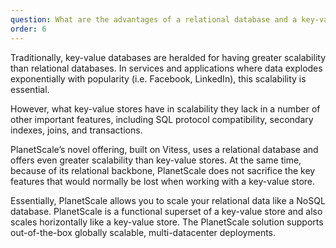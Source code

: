 ```yaml
---
question: What are the advantages of a relational database and a key-value database? How does PlanetScale Database-as-a-Service compare?
order: 6
---
```


Traditionally, key-value databases are heralded for having greater scalability than relational databases. In services and applications where data explodes exponentially with popularity (i.e. Facebook, LinkedIn), this scalability is essential.

However, what key-value stores have in scalability they lack in a number of other important features, including SQL protocol compatibility, secondary indexes, joins, and transactions.

PlanetScale’s novel offering, built on Vitess, uses a relational database and offers even greater scalability than key-value stores. At the same time, because of its relational backbone, PlanetScale does not sacrifice the key features that would normally be lost when working with a key-value store.

Essentially, PlanetScale allows you to scale your relational data like a NoSQL database. PlanetScale is a functional superset of a key-value store and also scales horizontally like a key-value store. The PlanetScale solution supports out-of-the-box globally scalable, multi-datacenter deployments.
